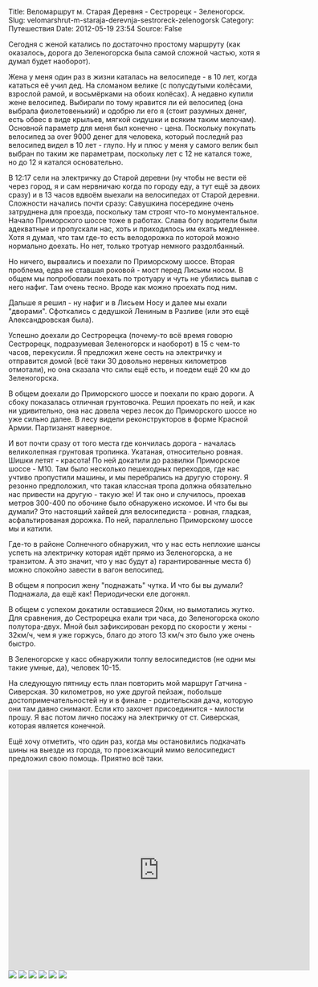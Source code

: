 Title: Веломаршрут м. Старая Деревня - Сестрорецк - Зеленогорск.
Slug: velomarshrut-m-staraja-derevnja-sestroreck-zelenogorsk
Category: Путешествия
Date: 2012-05-19 23:54
Source: False

Сегодня с женой катались по достаточно простому маршруту (как оказалось, дорога до Зеленогорска была самой сложной частью, хотя я думал будет наоборот).

Жена у меня один раз в жизни каталась на велосипеде - в 10 лет, когда кататься её учил дед. На сломаном велике (с полусдутыми колёсами, взрослой рамой, и восьмёрками на обоих колёсах). А недавно купили жене велосипед. Выбирали по тому нравится ли ей велосипед (она выбрала фиолетовенький) и одобрю ли его я (стоит разумных денег, есть обвес в виде крыльев, мягкой сидушки и всяким таким мелочам). Основной параметр для меня был конечно - цена. Поскольку покупать велосипед за over 9000 денег для человека, который последнй раз велосипед видел в 10 лет - глупо. Ну и плюс у меня у самого велик был выбран по таким же параметрам, поскольку лет с 12 не катался тоже, но до 12 я катался основательно.

В 12:17 сели на электричку до Старой деревни (ну чтобы не вести её через город, я и сам нервничаю когда по городу еду, а тут ещё за двоих сразу) и в 13 часов вдвоём выехали на велосипедах от Старой деревни. Сложности начались почти сразу: Савушкина посередине очень затруднена для проезда, поскольку там строят что-то монументальное. Начало Приморского шоссе тоже в работах. Слава богу водители были адекватные и пропускали нас, хоть и приходилось им ехать медленнее. Хотя я думал, что там где-то есть велодорожка по которой можно нормально доехать. Но нет, только тротуар немного раздолбанный.

Но ничего, вырвались и поехали по Приморскому шоссе. Вторая проблема, едва не ставшая роковой - мост перед Лисьим носом. В общем мы попробовали поехать по тротуару и чуть не убились выпав с него нафиг. Там очень тесно. Вроде как можно проехать под ним.

Дальше я решил - ну нафиг и в Лисьем Носу и далее мы ехали "дворами". Сфоткались с дедушкой Лениным в Разливе (или это ещё Александровская была).

Успешно доехали до Сестрорецка (почему-то всё время говорю Сестрорецк, подразумевая Зеленогорск и наоборот)  в 15 с чем-то часов, перекусили. Я предложил жене сесть на электричку и отправится домой (всё таки 30 довольно нервных километров отмотали), но она сказала что силы ещё есть, и поедем ещё 20 км до Зеленогорска.

В общем доехали до Приморского шоссе и поехали по краю дороги. А сбоку показалась отличная грунтовочка. Решил проехать по ней, и как ни удивительно, она нас довела через лесок до Приморского шоссе но уже сильно далее. В лесу видели реконструкторов в форме Красной Армии. Партизанят наверное.

И вот почти сразу от того места где кончилась дорога - началась великолепная грунтовая тропинка. Укатаная, относительно ровная. Шишки летят - красота! По ней докатили до развилки Приморское шоссе - М10. Там было несколько пешеходных переходов, где нас учтиво пропустили машины, и мы перебрались на другую сторону. Я резонно предположил, что такая классная тропа должна обязательно нас привести на другую - такую же! И так оно и случилось, проехав метров 300-400 по обочине было обнаружено искомое. И что бы вы думали? Это настоящий хайвей для велосипедиста - ровная, гладкая, асфальтированая дорожка. По ней, параллельно Приморскому шоссе мы и катили.

Где-то в районе Солнечного обнаружил, что у нас есть неплохие шансы успеть на электричку которая идёт прямо из Зеленогорска, а не транзитом. А это значит, что у нас будут а) гарантированные места б) можно спокойно завести в вагон велосипед.

В общем я попросил жену "поднажать" чутка. И что бы вы думали? Поднажала, да ещё как! Периодически еле догонял.

В общем с успехом докатили оставшиеся 20км, но вымотались жутко. Для сравнения, до Сестрорецка ехали три часа, до Зеленогорска около полутора-двух. Мной был зафиксирован рекорд по скорости у жены - 32км/ч, чем я уже горжусь, благо до этого 13 км/ч это было уже очень быстро.

В Зеленогорске у касс обнаружили толпу велосипедистов (не одни мы такие умные, да), человек 10-15.

На следующую пятницу есть план повторить мой маршрут Гатчина - Сиверская. 30 километров, но уже другой пейзаж, побольше достопримечательностей ну и в финале - родительская дача, которую они там давно снимают. Если кто захочет присоединится - милости прошу. Я вас потом лично посажу на электричку от ст. Сиверская, которая является конечной.

Ещё хочу отметить, что один раз, когда мы остановились подкачать шины на выезде из города, то проезжающий мимо велосипедист предложил свою помощь. Приятно всё таки.

<iframe src="http://www.gpsies.com/mapOnly.do?fileId=ufdcwsztrzfrinbs" width="600" height="400" frameborder="0" scrolling="no" marginheight="0" marginwidth="0"></iframe>

<div class="gallery">
<a href="https://libc6.org/uploads/bike/img_20120519_154000.jpg"><img src="https://libc6.org/uploads/bike/mini/img_20120519_154000.jpg"></a>
<a href="https://libc6.org/uploads/bike/img_20120519_154025.jpg"><img src="https://libc6.org/uploads/bike/mini/img_20120519_154025.jpg"></a>
<a href="https://libc6.org/uploads/bike/img_20120519_160817.jpg"><img src="https://libc6.org/uploads/bike/mini/img_20120519_160817.jpg"></a>
<a href="https://libc6.org/uploads/bike/img_20120519_160825.jpg"><img src="https://libc6.org/uploads/bike/mini/img_20120519_160825.jpg"></a>
<a href="https://libc6.org/uploads/bike/img_20120519_160832.jpg"><img src="https://libc6.org/uploads/bike/mini/img_20120519_160832.jpg"></a>
<a href="https://libc6.org/uploads/bike/img_20120519_160849.jpg"><img src="https://libc6.org/uploads/bike/mini/img_20120519_160849.jpg"></a>
</div>
